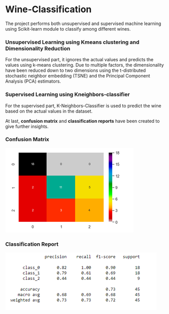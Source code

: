 # Wine-Classification
The project performs both unsupervised and supervised machine learning using Scikit-learn module to classify among different wines. 

### Unsupervised Learning using Kmeans clustering and Dimensionality Reduction
For the unsupervised part, it ignores the actual values and predicts the values using k-means clustering. 
Due to multiple factors, the dimensionality have been reduced down to two dimensions using the t-distributed stochastic neighbor embedding (TSNE) and the Principal Component Analysis (PCA) estimators.

### Supervised Learning using Kneighbors-classifier 
For the supervised part, K-Neighbors-Classifier is used to predict the wine based on the actual values in the dataset. 

At last, **confusion matrix** and **classification reports** have been created to give further insights.


### Confusion Matrix
![alt text here](ConfusionMatrix.png) 


### Classification Report
![alt text here](ClassificationReport.png)
